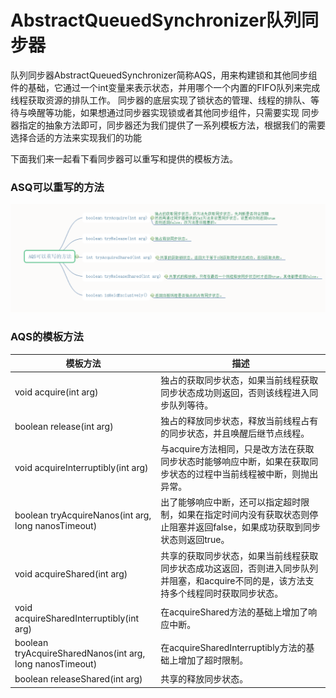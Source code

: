 # AbstractQueuedSynchronizer队列同步器
   队列同步器AbstractQueuedSynchronizer简称AQS，用来构建锁和其他同步组件的基础，它通过一个int变量来表示状态，并用哪个一个内置的FIFO队列来完成线程获取资源的排队工作。
   同步器的底层实现了锁状态的管理、线程的排队、等待与唤醒等功能，如果想通过同步器实现锁或者其他同步组件，只需要实现
   同步器指定的抽象方法即可，同步器还为我们提供了一系列模板方法，根据我们的需要选择合适的方法来实现我们的功能

下面我们来一起看下看同步器可以重写和提供的模板方法。
### ASQ可以重写的方法
![AQS可重写方法](https://github.com/sunwnehongl/LearningSummary/blob/master/image/concurrent/AQS%E5%8F%AF%E9%87%8D%E5%86%99%E6%96%B9%E6%B3%95.png "AQS可重写方法")
### AQS的模板方法
| 模板方法  | 描述  |
| ------------ | ------------ |
|void acquire(int arg)  | 独占的获取同步状态，如果当前线程获取同步状态成功则返回，否则该线程进入同步队列等待。  |
|boolean release(int arg)  |独占的释放同步状态，释放当前线程占有的同步状态，并且唤醒后继节点线程。   |
|void acquireInterruptibly(int arg)  | 与acquire方法相同，只是改方法在获取同步状态时能够响应中断，如果在获取同步状态的过程中当前线程被中断，则抛出异常。  |
|boolean tryAcquireNanos(int arg, long nanosTimeout) |出了能够响应中断，还可以指定超时限制，如果在指定时间内没有获取状态则停止阻塞并返回false，如果成功获取到同步状态则返回true。   |
|void acquireShared(int arg)   |共享的获取同步状态，如果当前线程获取同步状态成功这返回，否则进入同步队列并阻塞，和acquire不同的是，该方法支持多个线程同时获取同步状态。	   |
|void acquireSharedInterruptibly(int arg)   |在acquireShared方法的基础上增加了响应中断。   |
|boolean tryAcquireSharedNanos(int arg, long nanosTimeout)   | 在acquireSharedInterruptibly方法的基础上增加了超时限制。  |
|boolean releaseShared(int arg)   | 共享的释放同步状态。  |

